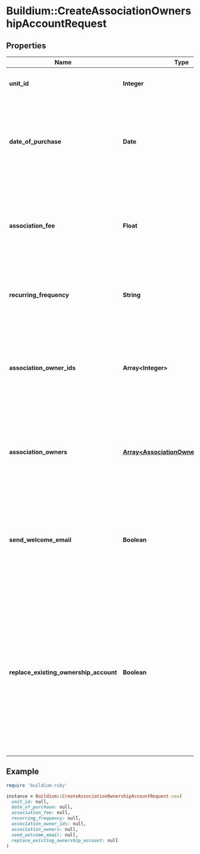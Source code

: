 # Buildium::CreateAssociationOwnershipAccountRequest

## Properties

| Name | Type | Description | Notes |
| ---- | ---- | ----------- | ----- |
| **unit_id** | **Integer** | Association unit unique identifier that the ownership account is related to. |  |
| **date_of_purchase** | **Date** | Date the unit was purchased by the owner. Must be formatted as YYYY-MM-DD.   If an existing association ownership account is being replaced then this date must be after the existing ownership accounts date of sale. |  |
| **association_fee** | **Float** | Recurring association fee charge. If provided, a recurring transaction will be created that adds a charge in the amount specified to the ownership account ledger with the frequency indicated in RecurringFrequency. | [optional] |
| **recurring_frequency** | **String** | Indicates the frequency of the recurring association fee. This field is required if &#x60;AssociationFee&#x60; has a value. | [optional] |
| **association_owner_ids** | **Array&lt;Integer&gt;** | Current or former association owners to assign to this ownership account. Values must be an active association owner identifiers. The request must include at least one owner in this property OR the &#x60;AssociationOwners&#x60; property. | [optional] |
| **association_owners** | [**Array&lt;AssociationOwnerPostMessage&gt;**](AssociationOwnerPostMessage.md) | Create new association owner(s) and assigns them to this new ownership account. The request must include at least one owner in this property OR the &#x60;AssociationOwnerIds&#x60; property. | [optional] |
| **send_welcome_email** | **Boolean** | Indicates whether to send an owner portal welcome email to all of the association owners assigned to this ownership account. Once the owners sign into the portal, they can make online payments, view important documents, submit requests, and more. |  |
| **replace_existing_ownership_account** | **Boolean** | Indicates whether to replace an ownership account if one already exists for this unit.   If this value is false and an ownership account exists the request will fail.This protects against inadvertently overwriting of an existing ownership account.   If the value is true and an ownership account exists then the existing ownership account will be marked as with a status of Past and the newly created ownership account will be Active for the unit. |  |

## Example

```ruby
require 'buildium-ruby'

instance = Buildium::CreateAssociationOwnershipAccountRequest.new(
  unit_id: null,
  date_of_purchase: null,
  association_fee: null,
  recurring_frequency: null,
  association_owner_ids: null,
  association_owners: null,
  send_welcome_email: null,
  replace_existing_ownership_account: null
)
```

